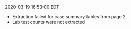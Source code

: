 2020-03-19 16:53:00 EDT


- Extraction failed for case summary tables from page 2
- Lab test counts were not extracted
